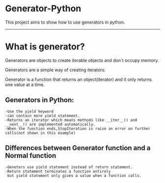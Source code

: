 # Generator-Python

This project aims to show how to use generators in python.

---

# What is generator?

Generators are objects to create iterable objects and don`t occupy memory.

Generators are a simple way of creating iterators.

Generator is a function that returns an object(iterator) and it only returns one value at a time.


## Generators in Python: 

    -Use the yield keyword
    -can contain more yield statement.
    -Returns an iterator which means methods like __iter__() and __next__() are implemented automatically.
    -When the function ends,StopIteration is raise an error on further calls(not shown in this example)

## Differences between Generator function and a Normal function

    -Genetors use yield statement instead of return statement.
    -Return statement terminates a function entirely 
     but yield statement only gives a value when a function calls.

